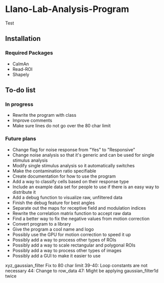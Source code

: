 # Llano-Lab-Analysis-Program

Test


## Installation
### Required Packages
* CaImAn
* Read-ROI
* Shapely

## To-do list
### In progress
* Rewrite the program with class
* Improve comments
* Make sure lines do not go over the 80 char limit
### Future plans
* Change flag for noise response from "Yes" to "Responsive"
* Change noise analysis so that it's generic and can be used for single stimulus analysis
* Modify single stimulus analysis so it automatically switches
* Make the contamination ratio specifiable
* Create documentation for how to use the program
* Add a way to classify cells based on their response type
* Include an example data set for people to use if there is an easy way to distribute it
* Add a debug function to visualize raw, unfiltered data
* Finish the debug feature for best angles
* Separate out the maps for receptive field and modulation indices
* Rewrite the correlation matrix function to accept raw data
* Find a better way to fix the negative values from motion correction
* Convert program to a library
* Give the program a cool name and logo
* Possibly use the GPU for motion correction to speed it up
* Possibly add a way to process other types of ROIs
* Possibly add a way to scale rectangular and polygonal ROIs
* Possibly add a way to process other types of images
* Possibly add a GUI to make it easier to use

xyz_gaussian_filter
Fix to 80 char limit
39-40: Loop constants are not necessary
44: Change to row_data
47: Might be applying gaussian_filter1d twice
